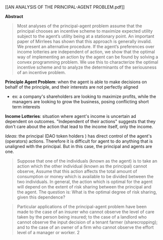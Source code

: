 
[[AN ANALYSIS OF THE PRINCIPAL-AGENT PROBLEM.pdf]]

**Abstract**

>Most analyses of the principal-agent problem assume that the principal chooses an incentive scheme to maximize expected utility subject to the agent’s utility being at a stationary point. An important paper of Mirrlees has shown that this approach is generally invalid. We present an alternative procedure. If the agent’s preferences over income lotteries are independent of action, we show that the optimal way of implementing an action by the agent can be found by solving a convex programming problem. We use this to characterize the optimal incentive scheme and to analyze the determinants of the seriousness of an incentive problem.

**Principle Agent Problem**: when the agent is able to make decisions on behalf of the principle, and their interests are not perfectly aligned
- ex: a company's shareholders are looking to maximize profits, while the managers are looking to grow the business, posing conflicting short term interests

**Income Lotteries**: situation where agent's income is uncertain ad dependent on outcomes. "Independent of their actions" suggests that they don't care about the action that lead to the income itself, only the income.

*Ideas*: the principal (DAO token holders ) has direct control of the agent's (operators) actions. Therefore it is difficult for agent to do anything that is unaligned with the principal. But in this case, the principal and agents are one.

>Suppose that one of the individuals (known as the agent) is to take an action which the other individual (known as the principal) cannot observe, Assume that this action affects the total amount of consumption or money which is available to be divided between the two individuals. In general, the action which is optimal for the agent will depend on the extent of risk sharing between the principal and the agent. The question is: What is the optimal degree of risk sharing, given this dependence?

>Particular applications of the principal-agent problem have been made to the case of an insurer who cannot observe the level of care taken by the person being insured; to the case of a landlord who cannot observe the input decision of a tenant farmer (sharecropping); and to the case of an owner of a firm who cannot observe the effort level of a manager or worker. 2


